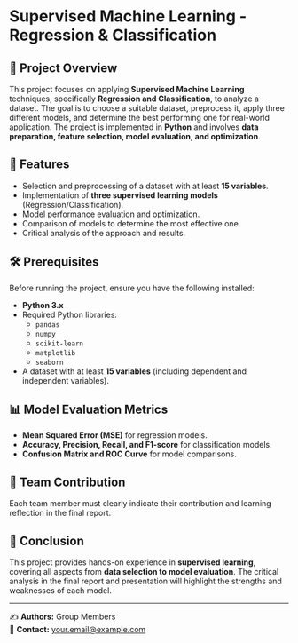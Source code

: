 # Supervised Machine Learning - Regression & Classification

## 📌 Project Overview
This project focuses on applying **Supervised Machine Learning** techniques, specifically **Regression and Classification**, to analyze a dataset. The goal is to choose a suitable dataset, preprocess it, apply three different models, and determine the best performing one for real-world application. The project is implemented in **Python** and involves **data preparation, feature selection, model evaluation, and optimization**.

## 🚀 Features
- Selection and preprocessing of a dataset with at least **15 variables**.
- Implementation of **three supervised learning models** (Regression/Classification).
- Model performance evaluation and optimization.
- Comparison of models to determine the most effective one.
- Critical analysis of the approach and results.

## 🛠️ Prerequisites
Before running the project, ensure you have the following installed:
- **Python 3.x**
- Required Python libraries:
  - `pandas`
  - `numpy`
  - `scikit-learn`
  - `matplotlib`
  - `seaborn`
- A dataset with at least **15 variables** (including dependent and independent variables).

## 📊 Model Evaluation Metrics
- **Mean Squared Error (MSE)** for regression models.
- **Accuracy, Precision, Recall, and F1-score** for classification models.
- **Confusion Matrix and ROC Curve** for model comparisons.

## 👥 Team Contribution
Each team member must clearly indicate their contribution and learning reflection in the final report.

## 📢 Conclusion
This project provides hands-on experience in **supervised learning**, covering all aspects from **data selection to model evaluation**. The critical analysis in the final report and presentation will highlight the strengths and weaknesses of each model.

---
✍️ **Authors:** Group Members  
📧 **Contact:** your.email@example.com

